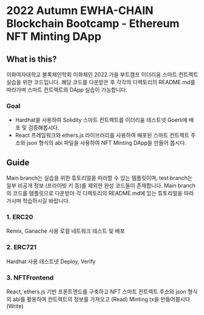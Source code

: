 # 2022 Autumn EWHA-CHAIN Blockchain Bootcamp - Ethereum NFT Minting DApp

## What is this?

이화여자대학교 블록체인학회 이화체인 2022 가을 부트캠프 이더리움 스마트 컨트렉트 실습을 위한 코드입니다.
해당 코드를 다운받은 후 각각의 디렉토리의 README.md를 따라가며 스마트 컨트렉트와 DApp 실습이 가능합니다.

### Goal

- Hardhat을 사용하여 Solidity 스마트 컨트렉트를 이더리움 테스트넷 Goerli에 배포 및 검증해봅시다.
- React 프레임워크와 ethers.js 라이브러리를 사용하여 배포된 스마트 컨트렉트 주소와 json 형식의 abi 파일을 사용하여 NFT Minting DApp을 만들어 봅시다.

## Guide
Main branch는 실습을 위한 튜토리얼을 따라할 수 있는 템플릿이며, test branch는 일부 비공개 정보 (프라이빗 키 등)를 제외한 완성 코드들이 존재합니다. 
Main branch의 코드를 템플릿으로 다운받아 각 디렉토리의 README.md에 있는 튜토리얼을 따라가시며 학습하시길 바랍니다.

### 1. ERC20

Remix, Ganache 사용 로컬 네트워크 테스트 및 배포

### 2. ERC721

Hardhat 사용 테스트넷 Deploy, Verify

### 3. NFTFrontend

React, ethers.js 기반 프론트엔드를 구축하고 NFT 스마트 컨트렉트 주소와 json 형식의 abi를 활용하여 컨트렉트의 정보를 가져오고 (Read) Minting tx을 만들어봅시다 (Write)
